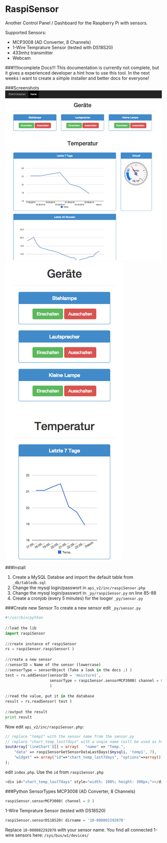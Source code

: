 RaspiSensor
===========

Another Control Panel / Dashboard for the Raspberry Pi with sensors.


Supported Sensors:

 * MCP3008 (AD Converter, 8 Channels)
 * 1-Wire Temprature Sensor (tested with DS18S20)
 * 433mhz transmitter
 * Webcam

###!!!Incomplete Docs!!!
This documentation is currently not complete, but it gives a experienced developer a hint how to use this tool. 
In the next weeks i want to create a simple installer and better docs for everyone!


###Screenshots
![](https://github.com/DevertNet/RaspiSensor/blob/master/img/screenshots/1.jpg)
![](https://github.com/DevertNet/RaspiSensor/blob/master/img/screenshots/2.jpg)

###Install
1. Create a MySQL Databse and import the default table from <code>_db/tabledb.sql</code>
2. Change the mysql login/passwort in <code>api_v2/inc/raspiSensor.php</code>
3. Change the mysql login/passwort in <code>_py/raspiSensor.py</code> on line 85-88
4. Create a cronjob (every 5 minutes) for the looger <code>_py/sensor.py</code>


###Create new Sensor
To create a new sensor edit <code>_py/sensor.py</code>
```python
#!/usr/bin/python

//load the lib
import raspiSensor

//create instance of raspiSensor
rs = raspiSensor.raspiSensor( ) 

//create a new sensor
//sensorID = Name of the sensor (lowercase)
//sensorType = sensorObject (Take a look in the docs ;) ) 
test = rs.addSensor(sensorID = 'moisture1', 
                    sensorType = raspiSensor.sensorMCP3008( channel = 0 )
                    )

//read the value, put it in the database
result = rs.readSensor( test )

//output the result
print result
```
Now edit <code>api_v2/inc/raspiSensor.php</code>:
```php
// replace "temp1" with the sensor name from the sensor.py
// replace "chart_temp_last7days" with a unqie name (will be used as html element id)
$outArray['lineChart'][] = array( 	"name" => "Temp.", 
	"data" => raspiSensorGetSensorDataLastDays($mysqli, 'temp1', 7), 
	"widget" => array("id"=>"chart_temp_last7days", "options"=>array())
);
```
edit <code>index.php</code>. Use the <code>id</code> from <code>raspiSensor.php</code>
```php
<div id="chart_temp_last7days" style="width: 100%; height: 300px;"></div>
```


###Python SensorTypes
MCP3008 (AD Converter, 8 Channels)
```python
raspiSensor.sensorMCP3008( channel = 0 )
```

1-Wire Temprature Sensor (tested with DS18S20)
```python
raspiSensor.sensorDS18S20( dirname = '10-000802292070'
```
Replace <code>10-000802292070</code> with your sensor name. You find all connected 1-wire sensors here: <code>/sys/bus/w1/devices/</code>